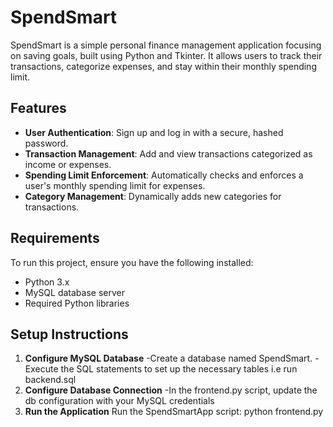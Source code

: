 # SpendSmart

SpendSmart is a simple personal finance management application focusing on saving goals, built using Python and Tkinter. It allows users to track their transactions, categorize expenses, and stay within their monthly spending limit.

## Features

- **User Authentication**: Sign up and log in with a secure, hashed password.
- **Transaction Management**: Add and view transactions categorized as income or expenses.
- **Spending Limit Enforcement**: Automatically checks and enforces a user's monthly spending limit for expenses.
- **Category Management**: Dynamically adds new categories for transactions.

## Requirements

To run this project, ensure you have the following installed:

- Python 3.x
- MySQL database server
- Required Python libraries

## Setup Instructions
1. **Configure MySQL Database**
-Create a database named SpendSmart.
-Execute the SQL statements to set up the necessary tables i.e run backend.sql
2. **Configure Database Connection**
-In the frontend.py script, update the db configuration with your MySQL credentials
3. **Run the Application**
Run the SpendSmartApp script: python frontend.py
